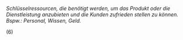 *Schlüsselressourcen, die benötigt werden, um das Produkt oder die Dienstleistung anzubieten und die Kunden zufrieden stellen zu können. Bspw.: Personal, Wissen, Geld.*

(6)

